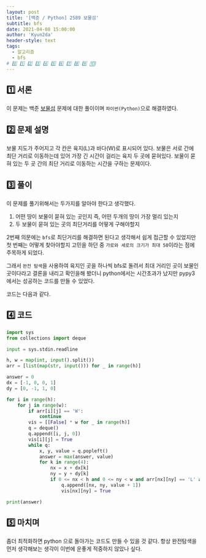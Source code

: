 ```yaml
---
layout: post
title: '[백준 / Python] 2589 보물섬'
subtitle: bfs
date: 2021-04-08 15:00:00
author: 'Kyun2da'
header-style: text
tags:
  - 알고리즘
  - bfs
# 0️⃣ 1️⃣ 2️⃣ 3️⃣ 4️⃣ 5️⃣ 6️⃣ 7️⃣ 8️⃣ 9️⃣ 🔟
---
```


## 1️⃣ 서론

이 문제는 백준 [보물섬](https://www.acmicpc.net/problem/2589) 문제에 대한 풀이이며 `파이썬(Python)`으로 해결하였다.

## 2️⃣ 문제 설명

보물 지도가 주어지고 각 칸은 육지(L)과 바다(W)로 표시되어 있다. 보물은 서로 간에 최단 거리로 이동하는데 있어 가장 긴 시간이 걸리는 육지 두 곳에 묻혀있다. 보물이 묻혀 있는 두 곳 간의 최단 거리로 이동하는 시간을 구하는 문제이다.

## 3️⃣ 풀이

이 문제를 풀기위해서는 두가지를 알아야 한다고 생각했다.

1. 어떤 땅이 보물이 묻혀 있는 곳인지 즉, 어떤 두개의 땅이 가장 멀리 있는지
2. 두 보물이 묻혀 있는 곳의 최단거리를 어떻게 구해야할지

2번째 의문에는 `bfs`로 최단거리를 해결하면 된다고 생각해서 쉽게 접근할 수 있었지만 첫 번째는 어떻게 찾아야할지 고민을 하던 중 `가로와 세로의 크기가 최대 50`이라는 점에 주목하게 되었다.

그래서 `완전 탐색`을 사용하여 육지인 곳을 하나씩 bfs로 돌려서 최대 거리인 곳이 보물인 곳이다라고 결론을 내리고 확인을해 봤더니 python에서는 시간초과가 났지만 pypy3에서는 성공하는 코드를 만들 수 있었다.

코드는 다음과 같다.

## 4️⃣ 코드

```python
import sys
from collections import deque

input = sys.stdin.readline

h, w = map(int, input().split())
arr = [list(map(str, input())) for _ in range(h)]

answer = 0
dx = [-1, 0, 0, 1]
dy = [0, -1, 1, 0]

for i in range(h):
    for j in range(w):
        if arr[i][j] == 'W':
            continue
        vis = [[False] * w for _ in range(h)]
        q = deque()
        q.append([i, j, 0])
        vis[i][j] = True
        while q:
            x, y, value = q.popleft()
            answer = max(answer, value)
            for k in range(4):
                nx = x + dx[k]
                ny = y + dy[k]
                if 0 <= nx < h and 0 <= ny < w and arr[nx][ny] == 'L' and not vis[nx][ny]:
                    q.append([nx, ny, value + 1])
                    vis[nx][ny] = True

print(answer)
```

## 5️⃣ 마치며

좀더 최적화하면 python 으로 돌아가는 코드도 만들 수 있을 것 같다. 항상 완전탐색을 먼저 생각해보는 생각이 이번에 운좋게 적중하지 않았나 싶다.
